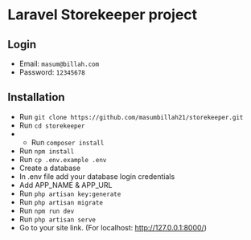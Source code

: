 # Laravel Storekeeper project

## Login

- Email: `masum@billah.com`
- Password: `12345678`

## Installation

- Run `git clone https://github.com/masumbillah21/storekeeper.git`
- Run `cd storekeeper`
- - Run `composer install`
- Run `npm install`
- Run `cp .env.example .env`
- Create a database
- In .env file add your database login credentials
- Add APP_NAME & APP_URL
- Run `php artisan key:generate`
- Run `php artisan migrate`
- Run `npm run dev`
- Run `php artisan serve`
- Go to your site link. (For localhost: http://127.0.0.1:8000/)